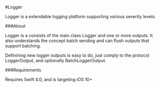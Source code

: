 #Logger

Logger is a extendable logging platform supporting various severity levels. 

###About

Logger is a consists of the main class Logger and one or more outputs. It also understands the concept 
batch sending and can flush outputs that support batching. 

Definining new logger outputs is easy to do, just comply to the protocol LoggerOutput, and optionally BatchLoggerOutput.

###Requirements

Requires Swift 4.0, and is targeting iOS 10+
